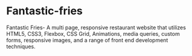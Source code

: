 # Fantastic-fries
Fantastic Fries- A multi page, responsive restaurant website that utilizes HTML5, CSS3, Flexbox, CSS Grid, Animations, media queries, custom forms, responsive images, and a range of front end development techniques.
